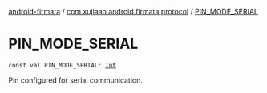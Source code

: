 [android-firmata](../index.md) / [com.xujiaao.android.firmata.protocol](index.md) / [PIN_MODE_SERIAL](./-p-i-n_-m-o-d-e_-s-e-r-i-a-l.md)

# PIN_MODE_SERIAL

`const val PIN_MODE_SERIAL: `[`Int`](https://kotlinlang.org/api/latest/jvm/stdlib/kotlin/-int/index.html)

Pin configured for serial communication.

